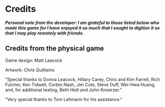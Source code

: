 # Credits
_**Personal note from the developer: I am grateful to those listed below who made this game for I have enjoyed it so much that I sought to digitize it so that I may play remotely with friends.**_

## Credits from the physical game
Game design: Matt Leacock

Artwork: Chris Quilliams

"Special thanks to Donna Leacock, Hillary Carey, Chris and Kim Farrell, Rich Fulcher, Ken Tidwell, Corbin Nash, Jim Cote, Steve Duff, Wei-Hwa Huang, and, for additional testing, Beth Heili and John Knoerzer."

"Very special thanks to Tom Lehmann for his assistance."